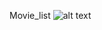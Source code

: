 Movie_list
![alt text](https://api.codemagic.io/apps/623d1c8966f74361496dc69b/623d1c8966f74361496dc69a/status_badge.svg)
